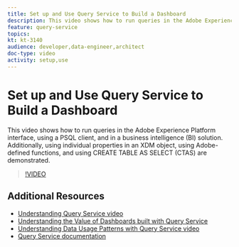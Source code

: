 ```yaml
---
title: Set up and Use Query Service to Build a Dashboard
description: This video shows how to run queries in the Adobe Experience Platform interface, using a PSQL client, and in a business intelligence (BI) solution. Additionally, using individual properties in an XDM object, using Adobe-defined functions, and using CREATE TABLE AS SELECT (CTAS) are demonstrated.
feature: query-service
topics:
kt: kt-3140
audience: developer,data-engineer,architect
doc-type: video
activity: setup,use
---
```


# Set up and Use Query Service to Build a Dashboard

This video shows how to run queries in the Adobe Experience Platform interface, using a PSQL client, and in a business intelligence (BI) solution. Additionally, using individual properties in an XDM object, using Adobe-defined functions, and using CREATE TABLE AS SELECT (CTAS) are demonstrated.

>[!VIDEO](https://video.tv.adobe.com/v/29796?quality=12)

## Additional Resources

* [Understanding Query Service video](understanding-query-service.md)
* [Understanding the Value of Dashboards built with Query Service](understanding-the-value-of-dashboards-built-with-query-service.md)
* [Understanding Data Usage Patterns with Query Service video](understanding-data-usage-patterns-with-query-service.md)
* [Query Service documentation](https://www.adobe.io/apis/experienceplatform/home/services/query-service/query-service.html)
